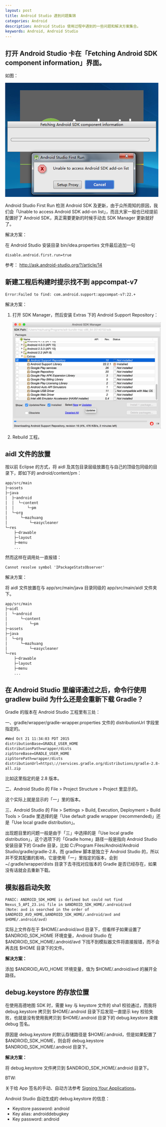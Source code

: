 ```yaml
---
layout: post
title: Android Studio 遇到问题集锦
categories: Android
description: Android Studio 使用过程中遇到的一些问题和解决方案集合。
keywords: Android, Android Studio
---
```


## 打开 Android Studio 卡在「Fetching Android SDK component information」界面。

   如图：

   ![](/images/posts/android/android-studio-check-sdk.png)

   Android Studio First Run 检测 Android SDK 及更新，由于众所周知的原因，我们会「Unable to access Android SDK add-on list」，而且大家一般也已经提前配置好了 Android SDK，真正需要更新的时候手动去 SDK Manager 更新就好了。

   解决方案：

   在 Android Studio 安装目录 bin/idea.properties 文件最后追加一句

   ```
   disable.android.first.run=true
   ```

   参考： <http://ask.android-studio.org/?/article/14>

## 新建工程后构建时提示找不到 appcompat-v7

   ```
   Error:Failed to find: com.android.support:appcompat-v7:22.+
   ```

   解决方案：
   1. 打开 SDK Manager，然后安装 Extras 下的 Android Support Repository：

      ![](/images/posts/android/android-support-repository.png)

   2. Rebuild 工程。

## aidl 文件的放置

   按以前 Eclipse 的方式，将 aidl 及其包目录层级放置在与自己的顶级包同级的目录下，即如下的 android/content/pm：

   ```
   app/src/main
   ├─assets
   ├─java
   │  ├─android
   │  │  └─content
   │  │      └─pm
   │  └─org
   │      └─mazhuang
   │          └─easycleaner
   └─res
       ├─drawable
       ├─layout
       ├─menu
       ...
   ```

   然而这样在调用处一直报错：

   ```
   Cannot resolve symbol 'IPackageStatsObserver'
   ```

   解决方案：

   将 aidl 文件放置在与 app/src/main/java 目录同级的 app/src/main/aidl 文件夹下。

   ```
   app/src/main
   ├─aidl
   │  └─android
   │      └─content
   │          └─pm
   ├─assets
   ├─java
   │  └─org
   │      └─mazhuang
   │          └─easycleaner
   └─res
       ├─drawable
       ├─layout
       ├─menu
       ...
   ```

## 在 Android Studio 里编译通过之后，命令行使用 gradlew build 为什么还是会重新下载 Gradle？

   Gradle 的版本在 Android Studio 工程里有三处：

   一、gradle/wrapper/gradle-wrapper.properties 文件的 distributionUrl 字段里指定的。

   ```
   #Wed Oct 21 11:34:03 PDT 2015
   distributionBase=GRADLE_USER_HOME
   distributionPath=wrapper/dists
   zipStoreBase=GRADLE_USER_HOME
   zipStorePath=wrapper/dists
   distributionUrl=https\://services.gradle.org/distributions/gradle-2.8-all.zip
   ```

   比如这里指定的是 2.8 版本。

   二、Android Studio 的 File > Project Structure > Project 里显示的。

   这个实际上就是显示的「一」里的版本。

   三、Android Studio 的 File > Settings > Build, Execution, Deployment > Build Tools > Gradle 里选择的是「Use default gradle wrapper (recommended)」还是「Use local gradle distribution」。

   出现题目里的问题一般是由于「三」中选择的是「Use local gradle distribution」，这个选项下的「Gradle home」路径一般是指向 Android Studio 安装目录下的 Gradle 目录，比如 C:/Program Files/Android/Android Studio/gradle/gradle-2.8，而 gradlew 脚本是独立于 Android Studio 的，所以并不受其配置的影响，它是使用「一」里指定的版本，会到 ~/.gradle/wrapper/dists 目录下去寻找对应版本的 Gradle 是否已经存在，如果没有话就会去重新下载。

## 模拟器启动失败

   ```
   PANIC: ANDROID_SDK_HOME is defined but could not find Nexus_5_API_23.ini file in $ANDROID_SDK_HOME/.android/avd
(Note: avd is searched in the order of $ANDROID_AVD_HOME,$ANDROID_SDK_HOME/.android/avd and $HOME/.android/avd)
   ```

   实际上文件存在于 $HOME/.android/avd 目录下，但看样子如果设置了 $ANDROID_SDK_HOME 环境变量，Android Studio 在 $ANDROID_SDK_HOME/.android/avd 下找不到模拟器文件将直接报错，而不会再去找 $HOME 目录下的文件。

   **解决方案：**

   添加 $ANDROID_AVD_HOME 环境变量，值为 $HOME/.android/avd 的展开全路径。

## debug.keystore 的存放位置

   在使用高德地图 SDK 时，需要 key 与 keystore 文件的 sha1 校验通过，而我将 debug.keystore 拷贝到 $HOME/.android 目录下后发现一直提示 key 校验失败，也就是没有使用我拷贝到 $HOME/.android 目录下的 debug.keystore 来做 debug 签名。

   原因是 debug.keystore 的默认存储路径是 $HOME/.android，但是如果配置了 $ANDROID_SDK_HOME，则会将 debug.keystore $ANDROID_SDK_HOME/.android 目录下。

   **解决方案：**

   将 debug.keystore 文件拷贝到 $ANDROID_SDK_HOME/.android 目录下。

   BTW:

   关于给 App 签名的手动、自动方法参考 [Signing Your Applications][1]。

   Android Studio 自动生成的 debug.keystore 的信息：

   * Keystore password: android
   * Key alias: androiddebugkey
   * Key password: android

[1]: http://developer.android.com/tools/publishing/app-signing.html
